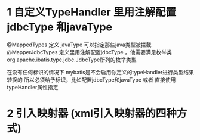 # 1 自定义TypeHandler 里用注解配置jdbcType 和javaType

@MappedTypes  定义 javaType 可以指定那些java类型被拦截
@MapperJdbcTypes  定义里用注解配置jdbcType ，他需要满足枚举类org.apache.ibatis.type.jdbc.JdbcType所列的枚举类型

在没有任何标识的情况下 mybatis是不会启用你定义的typeHandler进行类型结果转换的
所以必须给予标识，比如配置jdbcType和javaType  或者 直接使用typeHandler属性指定


# 2 引入映射器 (xml引入映射器的四种方式)

<mappers>
    <mapper  resource = "com/chris/xxx/mapper/roleMapper.xml" />
<mappers>

<mappers>
    <mapper  url = "file:///com/chris/xxx/mapper/roleMapper.xml" />
<mappers>

<mappers>
    <package  name = "com.xml.xxx.mapper.roleMapper" />
<mappers>

<mappers>
    <mapper  class = "com.xml.xxx.mapper.roleMapper" />
<mappers>